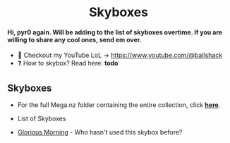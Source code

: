 <h1 align="center">Skyboxes</h1>

#### Hi, pyr0 again. Will be adding to the list of skyboxes overtime. If you are willing to share any cool ones, send em over.
- 🎥 Checkout my YouTube LoL -> https://www.youtube.com/@ballshack
- ❓ How to skybox? Read here: **todo**

## Skyboxes
 - For the full Mega.nz folder containing the entire collection, click **<a href="https://mega.nz/folder/YSFyHLaZ#Z8J_UxZl6BfhWiNK1w-A2g">here</a>**.

 - List of Skyboxes
  - <a href="https://mega.nz/folder/5Psg0IpC#QB-zuzYfJQUD0pn8O3HkDA">Glorious Morning</a> - Who hasn't used this skybox before?
 
